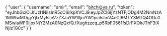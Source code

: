 {
    "user": {
        "username": "amir",
        "email": "bitch@ya.ru",
        "token": "eyJhbGciOiJIUzI1NiIsInR5cCI6IkpXVCJ9.eyJpZCI6IjYzNTFjODg4M2NmNzA1MWIwMDgyYjIxMyIsInVzZXJuYW1lIjoiYW1pciIsImV4cCI6MTY3MTQ4ODc0MSwiaWF0IjoxNjY2MzA0NzQxfQ.fXughzzcq_p5RbF0561fsDrFXOlrJThF3iXNjlz1G0c"
    }
}
